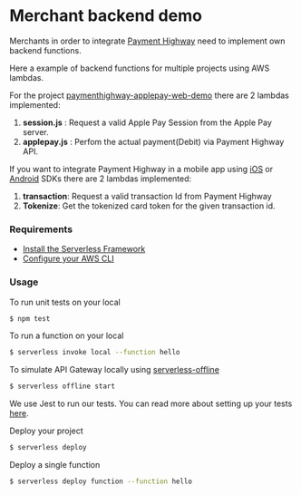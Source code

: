 # Merchant backend demo

Merchants in order to integrate [Payment Highway](https://www.paymenthighway.io/) need to implement own backend functions.

Here a example of backend functions for multiple projects using AWS lambdas.

For the project [paymenthighway-applepay-web-demo](https://github.com/PaymentHighway/paymenthighway-applepay-web-demo) there are 2 lambdas implemented:
1. **session.js** : Request a valid Apple Pay Session from the Apple Pay server.
2. **applepay.js** : Perfom the actual payment(Debit) via Payment Highway API.

If you want to integrate Payment Highway in a mobile app using [iOS](https://github.com/PaymentHighway/paymenthighway-ios-framework) or [Android](https://github.com/PaymentHighway/paymenthighway-android-sdk) SDKs there are 2 lambdas implemented:
1. **transaction**: Request a valid transaction Id from Payment Highway
2. **Tokenize**: Get the tokenized card token for the given transaction id.

### Requirements

- [Install the Serverless Framework](https://serverless.com/framework/docs/providers/aws/guide/installation/)
- [Configure your AWS CLI](https://serverless.com/framework/docs/providers/aws/guide/credentials/)


### Usage

To run unit tests on your local

``` bash
$ npm test
```

To run a function on your local

``` bash
$ serverless invoke local --function hello
```

To simulate API Gateway locally using [serverless-offline](https://github.com/dherault/serverless-offline)

``` bash
$ serverless offline start
```

We use Jest to run our tests. You can read more about setting up your tests [here](https://facebook.github.io/jest/docs/en/getting-started.html#content).

Deploy your project

``` bash
$ serverless deploy
```

Deploy a single function

``` bash
$ serverless deploy function --function hello
```
